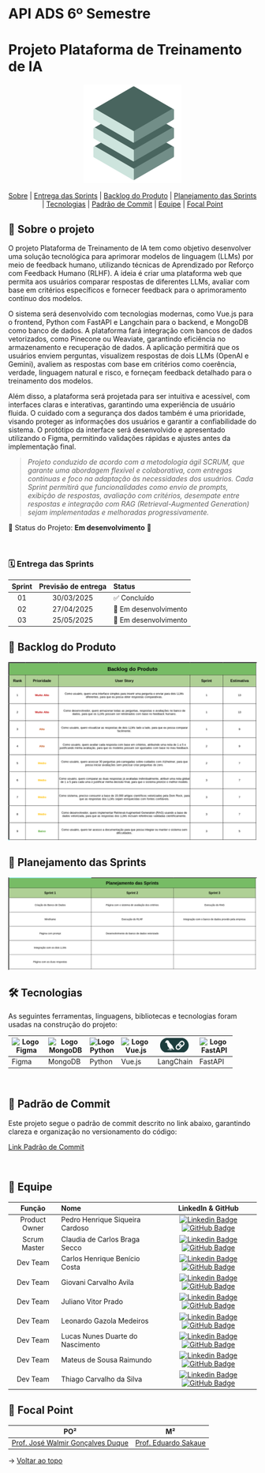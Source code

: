 # API ADS 6º Semestre

# Projeto Plataforma de Treinamento de IA

<p align="center">
      <img src="/docs/fullstack.png" alt="Logo da Equipe FullStack">

<span id="topo">
<p align="center">
    <a href="#sobre">Sobre</a>  | 
    <a href="#sprints">Entrega das Sprints</a>  |  
    <a href="#backlogs">Backlog do Produto</a>  |  
    <a href="#planejamento">Planejamento das Sprints</a>  |   
    <a href="#tecnologias">Tecnologias</a>  |  
    <a href="#commit">Padrão de Commit</a>  |
    <a href="#equipe">Equipe</a>  |  
    <a href="#focal">Focal Point</a>  
    
</p>
   
<span id="sobre">

## :bookmark_tabs: Sobre o projeto

O projeto Plataforma de Treinamento de IA tem como objetivo desenvolver uma solução tecnológica para aprimorar modelos de linguagem (LLMs) por meio de feedback humano, utilizando técnicas de Aprendizado por Reforço com Feedback Humano (RLHF). A ideia é criar uma plataforma web que permita aos usuários comparar respostas de diferentes LLMs, avaliar com base em critérios específicos e fornecer feedback para o aprimoramento contínuo dos modelos.

O sistema será desenvolvido com tecnologias modernas, como Vue.js para o frontend, Python com FastAPI e Langchain para o backend, e MongoDB como banco de dados. A plataforma fará integração com bancos de dados vetorizados, como Pinecone ou Weaviate, garantindo eficiência no armazenamento e recuperação de dados. A aplicação permitirá que os usuários enviem perguntas, visualizem respostas de dois LLMs (OpenAI e Gemini), avaliem as respostas com base em critérios como coerência, verdade, linguagem natural e risco, e forneçam feedback detalhado para o treinamento dos modelos.

Além disso, a plataforma será projetada para ser intuitiva e acessível, com interfaces claras e interativas, garantindo uma experiência de usuário fluida. O cuidado com a segurança dos dados também é uma prioridade, visando proteger as informações dos usuários e garantir a confiabilidade do sistema. O protótipo da interface será desenvolvido e apresentado utilizando o Figma, permitindo validações rápidas e ajustes antes da implementação final.

> _Projeto conduzido de acordo com a metodologia ágil SCRUM, que garante uma abordagem flexível e colaborativa, com entregas contínuas e foco na adaptação às necessidades dos usuários. Cada Sprint permitirá que funcionalidades como envio de prompts, exibição de respostas, avaliação com critérios, desempate entre respostas e integração com RAG (Retrieval-Augmented Generation) sejam implementadas e melhoradas progressivamente._

:pushpin: Status do Projeto: **Em desenvolvimento** 🚧



<br>

<span id="sprints">

### :spiral_calendar: Entrega das Sprints

| Sprint | Previsão de entrega | Status                       |
| :----: | :-----------------: | :--------------------------- |
|   01   |     30/03/2025      | :white_check_mark: Concluído |
|   02   |     27/04/2025      | 🚧 Em desenvolvimento |
|   03   |     25/05/2025      | 🚧 Em desenvolvimento |


<span id="backlogs">

## :dart: Backlog do Produto

<p align="center">
      <img src="/docs/backlog.png" alt="Backlog do Produto">


<span id="planejamento">

## :dart: Planejamento das Sprints

<p align="center">
      <img src="/docs/planejamentosprints.png" alt="Planejamento das Sprints">


<span id="tecnologias">

## 🛠️ Tecnologias

As seguintes ferramentas, linguagens, bibliotecas e tecnologias foram usadas na construção do projeto:

<table>
  <thead>
    <th><img
    src="https://user-images.githubusercontent.com/89823203/190877360-8c7f93cf-5f62-4f49-8641-3b605deb513e.png"
    alt="Logo Figma"
    title="Figma"
    style="display: inline-block; margin: 0 auto; width: 60px"></th>
    <th><img
    src="https://cdn.jsdelivr.net/gh/devicons/devicon@latest/icons/mongodb/mongodb-original.svg"
    alt="Logo MongoDB"
    title="MongoDB"
    style="display: inline-block; margin: 0 auto; width: 70px"></th>
    <th><img
    src="https://cdn.jsdelivr.net/gh/devicons/devicon@latest/icons/python/python-original.svg"
    alt="Logo Python"
    title="Python"
    style="display: inline-block; margin: 0 auto; width: 50px"></th>
    <th><img
    src="https://cdn.jsdelivr.net/gh/devicons/devicon@latest/icons/vuejs/vuejs-original.svg"
    alt="Logo Vue.js"
    title="Vue.js"
    style="display: inline-block; margin: 0 auto; width: 60px"></th>
    <th><img
    src="/docs/langchain.png"
    alt="Logo LangChain"
    title="LangChain"
    style="display: inline-block; margin: 0 auto; width: 60px"></th>
    <th><img
    src="https://cdn.jsdelivr.net/gh/devicons/devicon@latest/icons/fastapi/fastapi-original.svg"
    alt="Logo FastAPI"
    title="FastAPI"
    style="display: inline-block; margin: 0 auto; width: 60px"></th>
  </thead>

  <tbody>
    <td>Figma</td>
    <td>MongoDB</td>
    <td>Python</td>
    <td>Vue.js</td>
    <td>LangChain</td>
    <td>FastAPI</td>
  </tbody>

</table>



<span id="commit">

<br>

## :pencil: Padrão de Commit

Este projeto segue o padrão de commit descrito no link abaixo, garantindo clareza e organização no versionamento do código:

[Link Padrão de Commit](https://github.com/FATEC-FULLSTACK/API6/blob/main/docs/README.md)

<br>

<span id="equipe">

## :bust_in_silhouette: Equipe

|    Função     | Nome                             |                                                                                                                                                  LinkedIn & GitHub                                                                                                                                                   |
| :-----------: | :------------------------------- | :------------------------------------------------------------------------------------------------------------------------------------------------------------------------------------------------------------------------------------------------------------------------------------------------------------------: |
| Product Owner | Pedro Henrique Siqueira Cardoso        | [![Linkedin Badge](https://img.shields.io/badge/Linkedin-blue?style=flat-square&logo=Linkedin&logoColor=white)](https://www.linkedin.com/in/pedro-cardoso-6b93011b6/) [![GitHub Badge](https://img.shields.io/badge/GitHub-111217?style=flat-square&logo=github&logoColor=white)](https://github.com/PhscZ) |
| Scrum Master  | Claudia de Carlos Braga Secco    |   [![Linkedin Badge](https://img.shields.io/badge/Linkedin-blue?style=flat-square&logo=Linkedin&logoColor=white)](https://www.linkedin.com/in/cláudia-braga-79b6b2278/) [![GitHub Badge](https://img.shields.io/badge/GitHub-111217?style=flat-square&logo=github&logoColor=white)](https://github.com/ClaudiaCBS)   |
|   Dev Team    | Carlos Henrique Benício Costa                |        [![Linkedin Badge](https://img.shields.io/badge/Linkedin-blue?style=flat-square&logo=Linkedin&logoColor=white)](https://www.linkedin.com/in/carlos-henrique-b-40a4b5108/) [![GitHub Badge](https://img.shields.io/badge/GitHub-111217?style=flat-square&logo=github&logoColor=white)](https://github.com/Carlos-Henrique39)         |
|   Dev Team    | Giovani Carvalho Avila                |        [![Linkedin Badge](https://img.shields.io/badge/Linkedin-blue?style=flat-square&logo=Linkedin&logoColor=white)](https://www.linkedin.com/in/giovani-carvalho-avila-80593a224/) [![GitHub Badge](https://img.shields.io/badge/GitHub-111217?style=flat-square&logo=github&logoColor=white)](https://github.com/GiovaniAvila)         |
|   Dev Team    | Juliano Vitor Prado                |        [![Linkedin Badge](https://img.shields.io/badge/Linkedin-blue?style=flat-square&logo=Linkedin&logoColor=white)](https://www.linkedin.com/in/juliano-prado-078a3920b/) [![GitHub Badge](https://img.shields.io/badge/GitHub-111217?style=flat-square&logo=github&logoColor=white)](https://github.com/julianopradoo)         |
|   Dev Team    | Leonardo Gazola Medeiros                |        [![Linkedin Badge](https://img.shields.io/badge/Linkedin-blue?style=flat-square&logo=Linkedin&logoColor=white)](https://www.linkedin.com/in/leonardo-gazola/) [![GitHub Badge](https://img.shields.io/badge/GitHub-111217?style=flat-square&logo=github&logoColor=white)](https://github.com/Leonardo-Gazola-Medeiros)         |
|   Dev Team    | Lucas Nunes Duarte do Nascimento |    [![Linkedin Badge](https://img.shields.io/badge/Linkedin-blue?style=flat-square&logo=Linkedin&logoColor=white)](https://www.linkedin.com/in/lucas-nunes-nascimento/) [![GitHub Badge](https://img.shields.io/badge/GitHub-111217?style=flat-square&logo=github&logoColor=white)](https://github.com/Lkduarte)     |
|   Dev Team    | Mateus de Sousa Raimundo         |  [![Linkedin Badge](https://img.shields.io/badge/Linkedin-blue?style=flat-square&logo=Linkedin&logoColor=white)](https://www.linkedin.com/in/mateus-sousa-ba976423a/) [![GitHub Badge](https://img.shields.io/badge/GitHub-111217?style=flat-square&logo=github&logoColor=white)](https://github.com/MateusdiSousa)  |
|   Dev Team    | Thiago Carvalho da Silva         |  [![Linkedin Badge](https://img.shields.io/badge/Linkedin-blue?style=flat-square&logo=Linkedin&logoColor=white)](https://www.linkedin.com/in/thiago-silva-49bb74168/) [![GitHub Badge](https://img.shields.io/badge/GitHub-111217?style=flat-square&logo=github&logoColor=white)](https://github.com/tsilvadev89)  |


<span id="focal">

## 🚀 Focal Point<a id="focal"></a>

|                                  PO²                                  |                                           M²                                           |
| :-------------------------------------------------------------------: | :------------------------------------------------------------------------------------: |
| <a href='https://www.linkedin.com/in/walmir-duque/'>Prof. José Walmir Gonçalves Duque</a> | <a href='http://lattes.cnpq.br/5948825528321491'>Prof. Eduardo Sakaue</a> |

→ [Voltar ao topo](#topo)